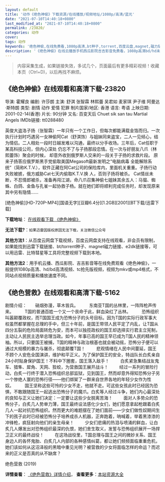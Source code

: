 ```yaml
---
layout: default
title: '动作《绝色神偷》下载资源/在线播放/视频地址/1080p/高清/蓝光'
date: "2021-07-10T14:40:18+0800"
last_modified_at: "2021-07-10T14:40:18+0800"
permalink: /23820/
categories: 动作
cover:
tags: 动作
keywords: '绝色神偷,在线免费看,1080p高清,bt种子,torrent,百度云盘,magnet,磁力链,迅雷下载资源'
description: '《绝色神偷》在线云播放手机西瓜影院吉吉影音免费看，1080p高清bd/hd未删减完整版和tc抢先枪版，mkv/mp4格式，附带bt/torrent种子、magnet/磁力链、百度云盘、网盘资源迅雷下载链接'
---
```


>内容采集生成，如果链接失效，多试几个，页面最后有更多精彩视频！收藏本页（Ctrl+D)，以后再找不麻烦。


## 《绝色神偷》在线观看和高清下载-23820

导演: 霍耀良 编剧: 许莎朗 主演: 舒淇 张智霖 林熙蕾 吴君如 麦家琪 尹子维 阿曼达·斯特朗 类型: 剧情 动作 爱情 犯罪 制片国家/地区: 香港 语言: 粤语 上映日期: 2001-02-14(香港) 片长: 90分钟 又名: 百变天后 Chuet sik san tau Martial Angels IMDb链接: tt0288480

英俊大盗洛子扬（张智霖）一年只有一个工作日，但每次都能满载金箔而归。一次执行计划时巧遇另一女神偷阿Cat（舒淇饰）与姐妹同来盗宝，二人一见倾心，结为情侣。二人相处一段时日越发难以沟通，最终以分手收场。三年后，Cat任职于某高科技公司，但内心深处 仍忘不了与子扬那段恋情。在一次与好朋友八爪（林熙蕾饰）聚会的时候， 却意外收到俄罗斯人交来的一段关于子扬的求救片段。 原来子扬答应俄罗斯黑手党偷取美国Megasoft最新发明之“电脑病毒 全能解除系统”（简称K.T.V.），软件正藏在阿Cat公司的保险库内，里面机关重重。子扬行动失败被掳，俄方威胁Cat七天内偷取K.T.V.换 人，否则子扬将被杀。 Cat情丝未断，不忍情郎被杀，准备再闯江湖，命八爪召集神偷七姐妹其余五人：马骝、蜘蛛、白鸽、金鱼与孔雀一起协救子杨。就在她们即将顺利完成任务时，却发现原来其中另有隐情……


[绝色神偷][HD-720P-MP4][国语无字][豆瓣6.4分][1.2GB][2001][BT下载/迅雷下载]

**下载地址**： [在线观看下载 《绝色神偷》](https://www.btdx8.com/torrent/martial_angels_2001.html) 


**无法下载?**：`如果迅雷因版权原因无法下载，关注微信公众号 `

**其他方法1**：从百度云网盘下载视频，百度云网盘支持在线观看，非会员有限制，如果能找到迅雷下载链接、bt/torrent种子、magnet磁力链接、e2dk链接等，可以用迅雷、比特彗星等工具将完整视频下载到本地。

**其他方法2**：用手机云播、西瓜影院、吉吉影音等在线免费观看《绝色神偷》，一般提供1080p高清、hd/bd高清视频、tc抢先版视频，视频为mkv或mp4格式，不同站点视频质量和播放速度不同。


## 《绝色营救》在线观看和高清下载-5162

剧情介绍：　　硝烟弥漫，草木皆兵。  　　东南亚T国的丛林里，一阵阵枪声传来。  　　T国的普通百姓一个又一个丧命于此，鲜血染红了丛林。  　　恐怖组织叫嚣颠覆政权，而T国国王成为恐怖分子的头号目标。因为T国的实际行政军事大权虽然都掌握在总理的手中，但三十年前，是国王带领人民平定了内乱，让T国从四分五裂的危险局面转危为安，而本可以独揽政权的国王却选择实行君主立宪制，主动让人民民主选举总理当政。如今，年事已高的国王早已成为T国人民的精神领袖。所以，只要国王被捕，T国的精神与政治根基也就会被动摇，恐怖分子便可以通过大规模的暴力与屠杀，彻底颠覆T国！  　　悲观情绪在人民中间蔓延，国王不顾个人安危全国演讲，维护和平正义。为了保护国王的安全，特战队长白炙亲自24小时贴身保护国王！不料中下圈套，国王落入敌手！  　　白炙紧急集结战友鬼车、猎隼、犀角、天网、狴蛟，为营救国王展开战斗！  　　经过一系列的冒险行动，白炙一行终于潜入恐怖组织总部监狱，见到国王，然而却意外得知恐怖分子另一个惨绝人寰的恐怖行径——他们绑架了一群来自世界各地的年轻少女作为性奴。  　　国王坚称这些可怜的少女不走，他就不走。可这些女孩此时已经因为恐惧，不敢跟随国王一起逃出恐怖分子的魔爪。白炙等人经过斗争，她们内心最深处的良知与正义让她们决定：一定要让这些少女脱离苦海！  　　面对人多势众的恐怖分子，白炙几人势单力薄，国王最终设法感化少女们，她们愿意拿起枪跟着白炙几人一起对抗恐怖组织。然而更大的难题摆在了她们面前——少女们做性奴期间生下的孩子此时已经被恐怖分子培养成杀人机器，正奔跑着，呐喊着，举着黑漆漆的冲锋枪，疯狂射向他们的亲生母亲！  　　少女们悲痛的热泪与喷涌的鲜血，让白炙几人爆发出对恐怖组织最深的仇恨，她们舍生取义，发誓与恐怖组织展开一场捍卫正义的最终战役！  　　在这场战役里，T国总理与国王之间的微妙关系、国王身边人的各怀鬼胎、白炙几人内部的各种感情纠葛，都让她们频频面临重重危机，她们该如何从这沼泽般的黑暗中重见光明？被营救的少女将面临怎样的命运？而迟来的正义是否真的从不缺席？


绝色营救 (2019)

**详情查看**： [《绝色营救》详情介绍](/movie/5162/)， **查看更多**：[本站资源大全](/movie/t/all/)

